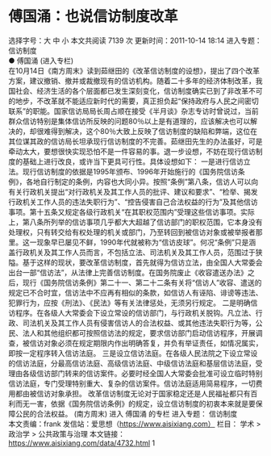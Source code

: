 # 傅国涌：也说信访制度改革

选择字号：大 中 小   本文共阅读 7139 次 更新时间：2011-10-14 18:14
进入专题： 信访制度  
● 傅国涌 (进入专栏)  
在10月14日《南方周末》读到茹继田的《改革信访制度的设想》，提出了四个改革方案，建议撤销、撤并或裁撤现有的信访机构。随着二十多年的经济体制改革，我国社会、经济生活的各个层面都已发生深刻变化，信访制度确实已到了非改革不可的地步，不改革就不能适应新时代的需要，真正担负起“保持政府与人民之间密切联系”的职能。国家信访局局长周占顺在接受《半月谈》杂志专访时曾说过，当前群众信访特别是集体信访所反映的问题80％以上是有道理的，应该解决也可以解决的，却很难得到解决，这个80％大致上反映了信访制度的缺陷和弊端，这位在其位谋其政的信访局长坦承现行信访制度的不完善。茹继田先生的办法虽好，可是牵动太大，要想很快实现恐怕不是一件容易的事。退一步设想，不妨在现行信访制度的基础上进行改良，或许当下更具可行性。具体设想如下：
一是进行信访立法。现行信访制度的依据是1995年颁布、1996年开始施行的《国务院信访条例》，各地自行制定的条例，内容也大同小异。按照“条例”第八条，信访人可以向有关行政机关提出“对行政机关及其工作人员的批评、建议和要求”、“检举、揭发行政机关工作人员的违法失职行为”、“控告侵害自己合法权益的行为”及其他信访事项。第十五条又规定各级行政机关“在其职权范围内”受理这些信访事项。实际上，第八条所列举的信访事项几乎都大大超越了信访部门的职权范围，它本身没有处理权，只有转交给有权处理的机关或部门，乃至转回到被信访对象或被举报者那里。这一现象早已屡见不鲜，1990年代就被称为“信访皮球”。何况“条例”只是涵盖行政机关及其工作人员而言，不包括立法、司法机关及其工作人员，范围过于狭隘。基于这样的现状，要改革信访制度，首先就得为信访立法，由全国人大常委会出台一部“信访法”，从法律上完善信访制度。在国务院废止《收容遣送办法》之后，现行《国务院信访条例》第二十一、第二十二条有关将“信访人”收容、遣送的规定已不合时宜，信访法中不应再有相似的条款，如信访人有诬陷、诽谤等违法、犯罪行为，应按《刑法》、《民法》等有关法律惩处，无须另行规定。
二是明确信访程序。在各级人大常委会下设立常设的信访部门，与行政机关脱钩。凡立法、行政、司法机关及其工作人员有侵害信访人的合法权益、或其他违法失职行为等，公民、法人和其他组织都可按照信访法的规定，要求信访部门启动信访程序，开展调查，被信访对象必须在规定期限内作出明确答复，并负有举证责任，如情况属实，即按一定程序转入信访法庭。
三是设立信访法庭。在各级人民法院之下设立常设的信访法庭，分最高信访法庭、高级信访法庭、中级信访法庭和基层信访法庭，受理由各级信访部门转来的信访案件。必要时经全国人大常委会批准可设立临时特别信访法庭，专门受理特别重大、复杂的信访案件。信访法庭适用简易程序，一切费用都由被信访对象承担。
改革信访制度无论对于国家稳定还是人民福祉都只有百利而无一害，依据《国务院信访条例》的规定，设立信访制度的初衷本来就是要保障公民的合法权益。 (南方周末)
进入 傅国涌 的专栏     进入专题： 信访制度  
本文责编：frank
发信站：爱思想（https://www.aisixiang.com）
栏目： 学术 > 政治学 > 公共政策与治理
本文链接：https://www.aisixiang.com/data/4732.html
1